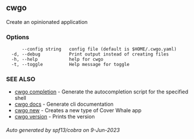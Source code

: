## cwgo

Create an opinionated application

### Options

```
      --config string   config file (default is $HOME/.cwgo.yaml)
  -d, --debug           Print output instead of creating files
  -h, --help            help for cwgo
  -t, --toggle          Help message for toggle
```

### SEE ALSO

* [cwgo completion](cwgo_completion.md)	 - Generate the autocompletion script for the specified shell
* [cwgo docs](cwgo_docs.md)	 - Generate cli documentation
* [cwgo new](cwgo_new.md)	 - Creates a new type of Cover Whale app
* [cwgo version](cwgo_version.md)	 - Prints the version

###### Auto generated by spf13/cobra on 9-Jun-2023
